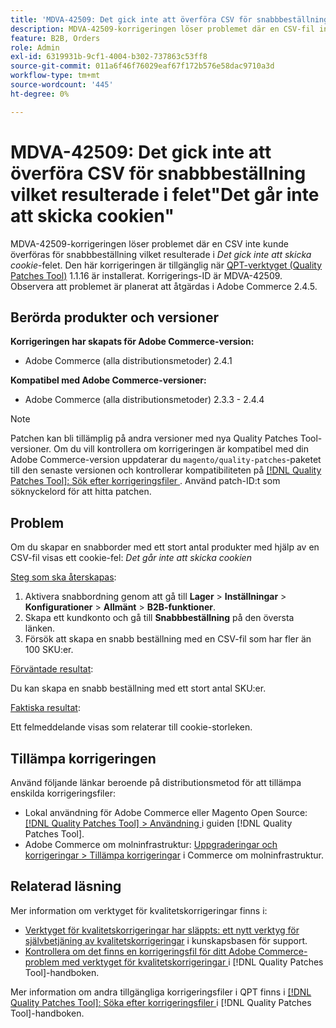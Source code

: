 ```yaml
---
title: 'MDVA-42509: Det gick inte att överföra CSV för snabbbeställning vilket resulterade i felet"Det går inte att skicka cookien"'
description: MDVA-42509-korrigeringen löser problemet där en CSV-fil inte kunde överföras för snabbbeställning vilket resulterade i *Det gick inte att skicka cookie-filen*. Den här korrigeringen är tillgänglig när [QPT-verktyget (Quality Patches Tool)](https://experienceleague.adobe.com/en/docs/commerce-operations/tools/quality-patches-tool/quality-patches-tool-to-self-serve-quality-patches) 1.1.16 är installerat. Korrigerings-ID är MDVA-42509. Observera att problemet är planerat att åtgärdas i Adobe Commerce 2.4.5.
feature: B2B, Orders
role: Admin
exl-id: 6319931b-9cf1-4004-b302-737863c53ff8
source-git-commit: 011a6f46f76029eaf67f172b576e58dac9710a3d
workflow-type: tm+mt
source-wordcount: '445'
ht-degree: 0%

---
```


# MDVA-42509: Det gick inte att överföra CSV för snabbbeställning vilket resulterade i felet&quot;Det går inte att skicka cookien&quot;

MDVA-42509-korrigeringen löser problemet där en CSV inte kunde överföras för snabbbeställning vilket resulterade i *Det gick inte att skicka cookie*-felet. Den här korrigeringen är tillgänglig när [QPT-verktyget (Quality Patches Tool)](https://experienceleague.adobe.com/en/docs/commerce-operations/tools/quality-patches-tool/quality-patches-tool-to-self-serve-quality-patches) 1.1.16 är installerat. Korrigerings-ID är MDVA-42509. Observera att problemet är planerat att åtgärdas i Adobe Commerce 2.4.5.

## Berörda produkter och versioner

**Korrigeringen har skapats för Adobe Commerce-version:**

* Adobe Commerce (alla distributionsmetoder) 2.4.1

**Kompatibel med Adobe Commerce-versioner:**

* Adobe Commerce (alla distributionsmetoder) 2.3.3 - 2.4.4

>[!NOTE]
>
>Patchen kan bli tillämplig på andra versioner med nya Quality Patches Tool-versioner. Om du vill kontrollera om korrigeringen är kompatibel med din Adobe Commerce-version uppdaterar du `magento/quality-patches`-paketet till den senaste versionen och kontrollerar kompatibiliteten på [[!DNL Quality Patches Tool]: Sök efter korrigeringsfiler ](https://experienceleague.adobe.com/en/docs/commerce-operations/tools/quality-patches-tool/quality-patches-tool-to-self-serve-quality-patches). Använd patch-ID:t som söknyckelord för att hitta patchen.

## Problem

Om du skapar en snabborder med ett stort antal produkter med hjälp av en CSV-fil visas ett cookie-fel: *Det går inte att skicka cookien*

<u>Steg som ska återskapas</u>:

1. Aktivera snabbordning genom att gå till **Lager** > **Inställningar** > **Konfigurationer** > **Allmänt** > **B2B-funktioner**.
1. Skapa ett kundkonto och gå till **Snabbbeställning** på den översta länken.
1. Försök att skapa en snabb beställning med en CSV-fil som har fler än 100 SKU:er.

<u>Förväntade resultat</u>:

Du kan skapa en snabb beställning med ett stort antal SKU:er.

<u>Faktiska resultat</u>:

Ett felmeddelande visas som relaterar till cookie-storleken.

## Tillämpa korrigeringen

Använd följande länkar beroende på distributionsmetod för att tillämpa enskilda korrigeringsfiler:

* Lokal användning för Adobe Commerce eller Magento Open Source: [[!DNL Quality Patches Tool] > Användning ](/help/tools/quality-patches-tool/usage.md) i guiden [!DNL Quality Patches Tool].
* Adobe Commerce om molninfrastruktur: [Uppgraderingar och korrigeringar > Tillämpa korrigeringar](https://experienceleague.adobe.com/docs/commerce-cloud-service/user-guide/develop/upgrade/apply-patches.html) i Commerce om molninfrastruktur.

## Relaterad läsning

Mer information om verktyget för kvalitetskorrigeringar finns i:

* [Verktyget för kvalitetskorrigeringar har släppts: ett nytt verktyg för självbetjäning av kvalitetskorrigeringar](https://experienceleague.adobe.com/en/docs/commerce-operations/tools/quality-patches-tool/quality-patches-tool-to-self-serve-quality-patches) i kunskapsbasen för support.
* [Kontrollera om det finns en korrigeringsfil för ditt Adobe Commerce-problem med verktyget för kvalitetskorrigeringar ](/help/tools/quality-patches-tool/patches-available-in-qpt/check-patch-for-magento-issue-with-magento-quality-patches.md) i [!DNL Quality Patches Tool]-handboken.

Mer information om andra tillgängliga korrigeringsfiler i QPT finns i [[!DNL Quality Patches Tool]: Söka efter korrigeringsfiler ](https://experienceleague.adobe.com/tools/commerce-quality-patches/index.html) i [!DNL Quality Patches Tool]-handboken.
